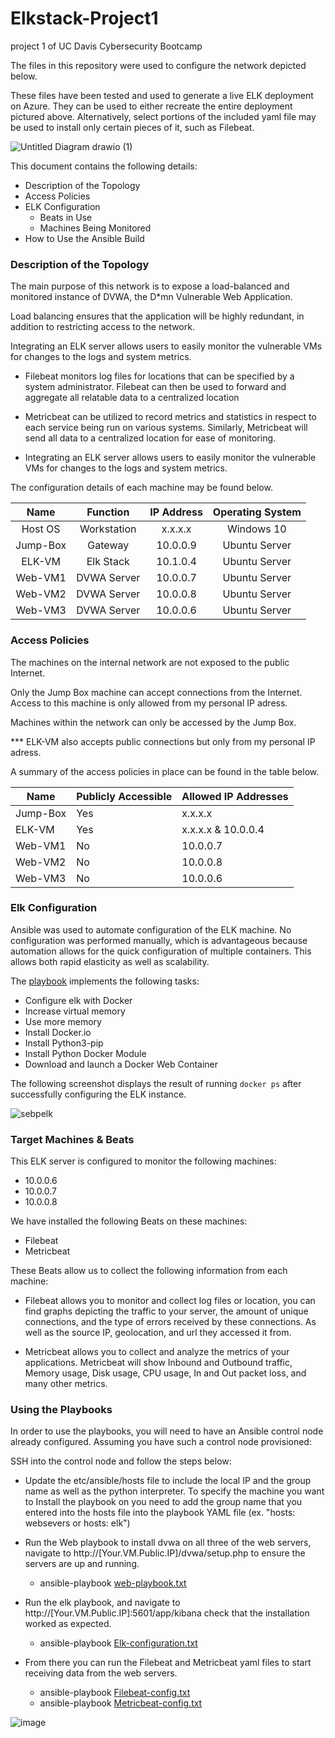 # Elkstack-Project1
project 1 of UC Davis Cybersecurity Bootcamp

The files in this repository were used to configure the network depicted below.

These files have been tested and used to generate a live ELK deployment on Azure. They can be used to either recreate the entire deployment pictured above. Alternatively, select portions of the included yaml file may be used to install only certain pieces of it, such as Filebeat.

![Untitled Diagram drawio (1)](https://user-images.githubusercontent.com/85532538/145465810-ec381db1-a191-4f9a-a2d6-7155b22c99b3.png)


This document contains the following details:
- Description of the Topology
- Access Policies
- ELK Configuration
  - Beats in Use
  - Machines Being Monitored
- How to Use the Ansible Build

### Description of the Topology

The main purpose of this network is to expose a load-balanced and monitored instance of DVWA, the D*mn Vulnerable Web Application.

Load balancing ensures that the application will be highly redundant, in addition to restricting access to the network.

Integrating an ELK server allows users to easily monitor the vulnerable VMs for changes to the logs and system metrics.

- Filebeat monitors log files for locations that can be specified by a system administrator. Filebeat can then be used to forward and aggregate all relatable data to a centralized location 

- Metricbeat can be utilized to record metrics and statistics in respect to each service being run on various systems. Similarly, Metricbeat will send all data to a centralized location for ease of monitoring.   

- Integrating an ELK server allows users to easily monitor the vulnerable VMs for changes to the logs and system metrics.

The configuration details of each machine may be found below.

|   Name   |   Function  |   IP Address   | Operating System |
|:--------:|:-----------:|:--------------:|:----------------:|
|  Host OS | Workstation |     x.x.x.x    |    Windows 10    |
| Jump-Box |   Gateway   |    10.0.0.9    |   Ubuntu Server  |
|  ELK-VM  |  Elk Stack  |    10.1.0.4    |   Ubuntu Server  |
|  Web-VM1 | DVWA Server |    10.0.0.7    |   Ubuntu Server  |
|  Web-VM2 | DVWA Server |    10.0.0.8    |   Ubuntu Server  |
|  Web-VM3 | DVWA Server |    10.0.0.6    |   Ubuntu Server  |

### Access Policies

The machines on the internal network are not exposed to the public Internet. 

Only the Jump Box machine can accept connections from the Internet. Access to this machine is only allowed from my personal IP adress.

Machines within the network can only be accessed by the Jump Box. 

*** ELK-VM also accepts public connections but only from my personal IP adress.

A summary of the access policies in place can be found in the table below.

| Name     | Publicly Accessible | Allowed IP Addresses      |
|----------|---------------------|----------------------     |
| Jump-Box | Yes                 | x.x.x.x                   |
| ELK-VM   | Yes                 | x.x.x.x & 10.0.0.4        |
| Web-VM1  | No                  | 10.0.0.7                  |
| Web-VM2  | No                  | 10.0.0.8                  |
| Web-VM3  | No                  | 10.0.0.6                  |

### Elk Configuration

Ansible was used to automate configuration of the ELK machine. No configuration was performed manually, which is advantageous because automation allows for the quick configuration of multiple containers. This allows both rapid elasticity as well as scalability. 

The [playbook](https://github.com/altezzaw/Elkstack-/files/7688117/Elk-configuration.txt) implements the following tasks:

   - Configure elk with Docker
   - Increase virtual memory
   - Use more memory
   - Install Docker.io
   - Install Python3-pip
   - Install Python Docker Module
   - Download and launch a Docker Web Container

The following screenshot displays the result of running `docker ps` after successfully configuring the ELK instance.

![sebpelk](https://user-images.githubusercontent.com/85532538/145469540-d51d581f-2d2b-41a1-8ad4-1018ec3901c9.png)

### Target Machines & Beats
This ELK server is configured to monitor the following machines:

- 10.0.0.6
- 10.0.0.7
- 10.0.0.8

We have installed the following Beats on these machines:

- Filebeat
- Metricbeat

These Beats allow us to collect the following information from each machine:

- Filebeat allows you to monitor and collect log files or location, you can find graphs depicting the traffic to your server, the amount of unique connections, and the type of errors received by these connections. As well as the source IP, geolocation, and url they accessed it from.

- Metricbeat allows you to collect and analyze the metrics of your applications. Metricbeat will show Inbound and Outbound traffic, Memory usage, Disk usage, CPU usage, In and Out packet loss, and many other metrics.


### Using the Playbooks
In order to use the playbooks, you will need to have an Ansible control node already configured. Assuming you have such a control node provisioned: 

SSH into the control node and follow the steps below:

- Update the etc/ansible/hosts file to include the local IP and the group name as well as the python interpreter. To specify the machine you want to Install the playbook on you need to add the group name that you entered into the hosts file into the playbook YAML file (ex. "hosts: websevers or hosts: elk")

- Run the Web playbook to install dvwa on all three of the web servers, navigate to http://[Your.VM.Public.IP]/dvwa/setup.php to ensure the servers are up and running. 
  - ansible-playbook [web-playbook.txt](https://github.com/altezzaw/Elkstack-/files/7688106/web-playbook.txt)

- Run the elk playbook, and navigate to http://[Your.VM.Public.IP]:5601/app/kibana check that the installation worked as expected.
  - ansible-playbook [Elk-configuration.txt](https://github.com/altezzaw/Elkstack-/files/7688117/Elk-configuration.txt)

- From there you can run the Filebeat and Metricbeat yaml files to start receiving data from the web servers.
  - ansible-playbook [Filebeat-config.txt](https://github.com/altezzaw/Elkstack-/files/7688166/Filebeat-config.txt)
  - ansible-playbook [Metricbeat-config.txt](https://github.com/altezzaw/Elkstack-/files/7688173/Metricbeat-config.txt)


![image](https://user-images.githubusercontent.com/85532538/145470124-dac258e1-951f-4ca0-873c-089b41061397.png)



